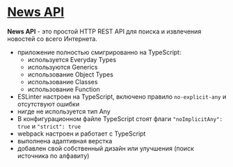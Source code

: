 # [News API](https://rolling-scopes-school.github.io/mercartem-JSFE2022Q3/news-js/dist/)

**News API** - это простой HTTP REST API для поиска и извлечения новостей со всего Интернета.

   - приложение полностью смигрированно на TypeScript:
     - используется Everyday Types
     - используются Generics
     - использование Object Types
     - использование Classes
     - использование Function
   - ESLinter настроен на TypeScript, включено правило `no-explicit-any` и отсутствуют ошибки
   - нигде не используется тип Any
   - В конфигурационном файле TypeScript стоят флаги `"noImplicitAny": true` и `"strict": true`
   - webpack настроен и работает с TypeScript
   - выполнена адаптивная верстка
   - добавлен свой собственный дизайн или улучшения (поиск источника по алфавиту)


